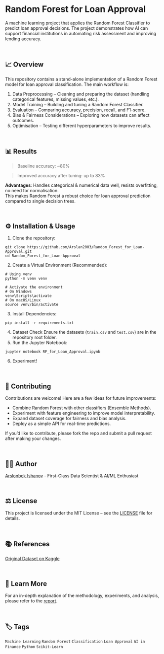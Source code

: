 # Random Forest for Loan Approval

A machine learning project that applies the Random Forest Classifier to predict loan approval decisions. The project demonstrates how AI can support financial institutions in automating risk assessment and improving lending accuracy.

<br>

## 📈 Overview

This repository contains a stand-alone implementation of a Random Forest model for loan approval classification. The main workflow is:
1. Data Preprocessing – Cleaning and preparing the dataset (handling categorical features, missing values, etc.).
2. Model Training – Building and tuning a Random Forest Classifier.
3. Evaluation – Comparing accuracy, precision, recall, and F1-score.
4. Bias & Fairness Considerations – Exploring how datasets can affect outcomes.
5. Optimisation – Testing different hyperparameters to improve results.

<br>

## 📊 Results

> Baseline accuracy: ~80%

> Improved accuracy after tuning: up to 83%

**Advantages**: Handles categorical & numerical data well, resists overfitting, no need for normalisation.  
This makes Random Forest a robust choice for loan approval prediction compared to single decision trees.

<br>

## ⚙️ Installation & Usage

1. Clone the repository:
```
git clone https://github.com/Arslan2003/Random_Forest_for_Loan-Approval.git
cd Random_Forest_for_Loan-Approval
```
2. Create a Virtual Environment (Recommended):
```
# Using venv
python -m venv venv

# Activate the environment
# On Windows
venv\Scripts\activate
# On macOS/Linux
source venv/bin/activate
```
3. Install Dependencies:
```
pip install -r requirements.txt
```
4. Dataset Check
Ensure the datasets (```train.csv``` and ```test.csv```) are in the repository root folder.
5. Run the Jupyter Notebook:
```
jupyter notebook RF_for_Loan_Approval.ipynb
```
6. Experiment!

<br>

## 🤝 Contributing
Contributions are welcome! Here are a few ideas for future improvements:
- Combine Random Forest with other classifiers (Ensemble Methods).
- Experiment with feature engineering to improve model interpretability.
- Expand dataset coverage for fairness and bias analysis.
- Deploy as a simple API for real-time predictions.  

If you’d like to contribute, please fork the repo and submit a pull request after making your changes.

<br>

## 🧑‍💻 Author
[Arslonbek Ishanov](https://github.com/Arslan2003) - First-Class Data Scientist & AI/ML Enthusiast

<br>

## ⚖️ License
This project is licensed under the MIT License – see the [LICENSE](LICENSE) file for details.

<br>

## 📚 References
[Original Dataset on Kaggle](https://www.kaggle.com/datasets/ninzaami/loan-predication)

<br>

## 🔗 Learn More
For an in-depth explanation of the methodology, experiments, and analysis, please refer to the [report](Random_Forest_for_Loan_Approval_-_Report.pdf).

<br>

## 🏷️ Tags
`Machine Learning` `Random Forest` `Classification` `Loan Approval` `AI in Finance` `Python` `Scikit-Learn`
